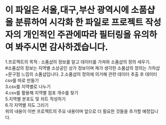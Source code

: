 # 이 파일은 서울,대구,부산 광역시에 소품샵을 분류하여 시각화 한 파일로 프로젝트 작성자의 개인적인 주관에따라 필터링을 유의하여 봐주시면 감사하겠습니다.
1.프로젝트의 목적 : 소품샵의 정보를 알고 데이터를 가져와 소품샵의 정의 세우기.<br>
#소품샵의 정보는 지역별 소상공인 상가 정보이며 제가 생각한 소품샵의 정의는 가챠샵+문구점 느낌의 소품샵입니다.
2.소품샵의 정의에 의거해 관련 데이터 추출 후 데이터 csv를 따로 만들기 
<br>
3.csv를 지역별로 나누기 
<br>
4.csv를 활용해 지역별 점포 개수를 찾기 
<br>
5.지역별 분포도 및 차트 작성하기 
<br>
6.각 지역별 지도 그리기 
<br>
위의 내용이 이번 프로젝트의 주요 내용이며 앞으로 더 필요한 것들을 추가할 예정입니다. 
<br>
